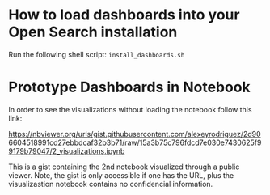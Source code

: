 
# How to load dashboards into your Open Search installation

Run the following shell script: `install_dashboards.sh`

# Prototype Dashboards in Notebook

In order to see the visualizations without loading the notebook follow this link:

  https://nbviewer.org/urls/gist.githubusercontent.com/alexeyrodriguez/2d906604518991cd27ebbdcaf32b3b71/raw/15a3b75c796fdcd7e030e7430625f99179b79047/2_visualizations.ipynb

This is a gist containing the 2nd notebook visualized through a public viewer.
Note, the gist is only accessible if one has the URL, plus the visualizastion notebook contains no confidencial information.
